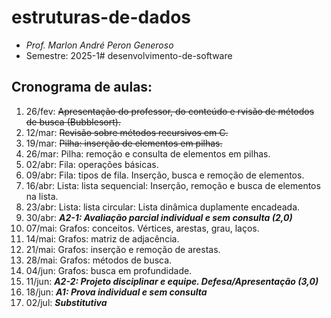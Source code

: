 # estruturas-de-dados
- _Prof. Marlon André Peron Generoso_
- Semestre: 2025-1# desenvolvimento-de-software

## Cronograma de aulas:
1. 26/fev: ~~Apresentação do professor, do conteúdo e rvisão de métodos de busca (Bubblesort).~~
4. 12/mar: ~~Revisão sobre métodos recursivos em C.~~
5. 19/mar: ~~Pilha: inserção de elementos em pilhas.~~
6. 26/mar: Pilha: remoção e consulta de elementos em pilhas.
7. 02/abr: Fila: operações básicas.
8. 09/abr: Fila: tipos de fila. Inserção, busca e remoção de elementos.
9. 16/abr: Lista: lista sequencial: Inserção, remoção e busca de elementos na lista.
10. 23/abr: Lista: lista circular: Lista dinâmica duplamente encadeada.
11. 30/abr: **_A2-1: Avaliação parcial individual e sem consulta (2,0)_**
12. 07/mai: Grafos: conceitos. Vértices, arestas, grau, laços.
13. 14/mai: Grafos: matriz de adjacência.
14. 21/mai: Grafos: inserção e remoção de arestas.
15. 28/mai: Grafos: métodos de busca.
16. 04/jun: Grafos: busca em profundidade.
17. 11/jun: **_A2-2: Projeto disciplinar e equipe. Defesa/Apresentação (3,0)_**
18. 18/jun: **_A1: Prova individual e sem consulta_**
19. 02/jul: **_Substitutiva_**
